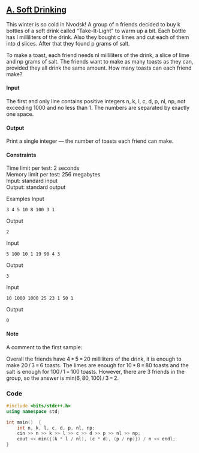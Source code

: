 ## [A. Soft Drinking](https://codeforces.com/problemset/problem/151/A)

This winter is so cold in Nvodsk! A group of n friends decided to buy k bottles of a soft drink called "Take-It-Light" to warm up a bit. Each bottle has l milliliters of the drink. Also they bought c limes and cut each of them into d slices. After that they found p grams of salt.

To make a toast, each friend needs nl milliliters of the drink, a slice of lime and np grams of salt. The friends want to make as many toasts as they can, provided they all drink the same amount. How many toasts can each friend make?

#### Input
The first and only line contains positive integers n, k, l, c, d, p, nl, np, not exceeding 1000 and no less than 1. The numbers are separated by exactly one space.

#### Output
Print a single integer — the number of toasts each friend can make.

#### Constraints
Time limit per test: 2 seconds <br>
Memory limit per test: 256 megabytes <br>
Input: standard input <br>
Output: standard output <br>

Examples
Input
```
3 4 5 10 8 100 3 1
```
Output
```
2
```
Input
```
5 100 10 1 19 90 4 3
```
Output
```
3
```
Input
```
10 1000 1000 25 23 1 50 1
```
Output
```
0
```

#### Note
A comment to the first sample:

Overall the friends have 4 * 5 = 20 milliliters of the drink, it is enough to make 20 / 3 = 6 toasts. The limes are enough for 10 * 8 = 80 toasts and the salt is enough for 100 / 1 = 100 toasts. However, there are 3 friends in the group, so the answer is min(6, 80, 100) / 3 = 2.

### Code
```cpp
#include <bits/stdc++.h>
using namespace std;

int main()  {
    int n, k, l, c, d, p, nl, np;
    cin >> n >> k >> l >> c >> d >> p >> nl >> np;
    cout << min({(k * l / nl), (c * d), (p / np)}) / n << endl;
}
```
